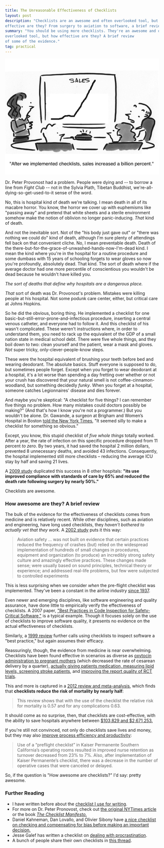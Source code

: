 ```yaml
---
title: The Unreasonable Effectiveness of Checklists
layout: post
description: "Checklists are an awesome and often overlooked tool, but how
effective are they? From surgery to aviation to software, a brief review of some of the evidence."
summary: "You should be using more checklists. They're an awesome and often
overlooked tool, but how effective are they? A brief review
of some of the evidence."
tag: practical
---
```


!["Comic of sales increasing after checklists are implemented."](/img/checklist-sales.png)

Dr. Peter Provonost had a problem. People were dying and -- to borrow a line
from *Fight Club* -- not in the Sylvia Plath, Tibetan Buddhist, we're-all-dying-so-get-used-to-it
sense of the word. 

No, this is hospital kind of death we're talking. I mean death in all of its
macabre horror. You know, the horror we cover up with euphemisms like "passing away" and pretend
that white sheets and a sterile environment somehow make the notion of oblivion
no longer panic-inducing. *That* kind of death.

And not the inevitable sort. Not of the "his body just gave out" or "there was
nothing we could do" kind of death, although I'm sure plenty of attendings fell
back on that convenient cliche. No, I mean preventable death. Death of
the there-but-for-the-grace-of-unwashed-hands-now-I'm-dead kind. I mean the kind
where you're in the hospital for a routine procedure and some dumbass with 15
years of schooling forgets to wear gloves so now you're profoundly,
absolutely dead. That kind. The
sort of death where if the average doctor had one more percentile of
conscientious you wouldn't be dead because he wouldn't have killed you.

*The sort of deaths that define why hospitals are a dangerous place.*

*That* sort of death was Dr. Provonost's problem. Mistakes were killing people
 at his hospital. Not some podunk care center, either, but critical care at Johns Hopkins. 

So he did the obvious, boring thing. He implemented a checklist for one
basic-but-still-error-prone-and-infectious procedure, inserting a central venous catheter, and everyone had
to follow it. And this checklist of his wasn't complicated. These weren't
instructions where, in order to understand them, you need to rack up the equivalent of the GDP of a small
nation state in medical school debt. There were five
whole things, and they boil down to two: clean yourself and the
patient, wear a mask and gloves. *Not* super tricky,
only-clever-people-know steps.

These were the hospital equivalent of brushing your teeth before bed and
wearing deodorant. The absolute basics. Stuff everyone is supposed to do, but
sometimes people forget. Except when you forget to wear deodorant at a hospital,
it's a lot worse than spending a day fretting over whether or not your crush has
discovered that your natural smell is not coffee-cinnamon-woodland, but
something decidedly *funky*. When you forget at a hospital, someone catches
Legionnaires' disease and dies forever.

And maybe you're skeptical: "A checklist for five things? I can remember five
things no problem. How many mistakes could doctors possibly be making?" (And
that's how I know you're not a programmer.) But you wouldn't be
alone. Dr. Gawande, a surgeon at Brigham and Women’s Hospital in Boston [told the
New York Times](http://www.nytimes.com/2009/12/24/books/24book.html?pagewanted=all&_r=0), "It seemed silly to make a checklist for something so obvious.”

Except, you know, this stupid checklist of *five whole things* totally
worked. After a year, the rate of infection on this specific procedure dropped
from 11 percent *to zero*. By two years, it had saved the hospital 2 million dollars, prevented
8 unnecessary deaths, and avoided 43 infections. Consequently, the hospital
implemented still more checklists – reducing the average ICU stay by half and
saving 21 lives.

A [2009 study](http://www.nejm.org/doi/full/10.1056/NEJMsa0810119) duplicated
this success in 8 other hospitals: **"its use improved compliance with standards of care by 65% and reduced the death rate following surgery by nearly 50%."**

Checklists are awesome.

### How awesome are they? A brief review

The bulk of the evidence for the effectiveness of
checklists comes from medicine and is relatively recent. While other
disciplines, such as aviation and engineering, have long used checklists, they
*haven't bothered to actually vet that they work*. A [2002 study](http://jama.jamanetwork.com/article.aspx?articleid=195135) puts it this
way:

> Aviation safety … was not built on evidence that certain practices reduced the
>  frequency of crashes (but) relied on the widespread implementation of hundreds
>  of small changes in procedures, equipment and organization (to produce) an
>  incredibly strong safety culture and amazingly effective practices. These
>  changes made sense; were usually based on sound principles, technical theory
>  or experience; and addressed real-life problems, but few were subjected to
>  controlled experiments

This is less surprising when we consider *when* the pre-flight checklist was
implemented. They've been a constant in the airline industry
[since 1937](http://www.atchistory.org/History/checklst.htm). 

Even newer and emerging disciplines, like software engineering and
quality assurance, have done little to empirically verify the
effectiveness of checklists. A 2007 paper, ["Best Practices in Code Inspection for Safety-Critical
  Software,"](http://suraj.lums.edu.pk/~cs563/best.pdf) is a typical
  example. Though it focuses solely on the use of checklists to improve software
  quality, it presents no evidence on the actual effectiveness of checklists. 
  
Similarly, a
[1999 review](http://sol.cs.trinity.edu/~thicks/3321/Homework/Code%20Inspection%20Checklists/ACM-Code-Inspection.pdf)
further calls using checklists to inspect software a "best practice," but again
assumes their efficacy.

Reassuringly, though, the evidence from medicine is near overwhelming. Checklists
have been found effective in scenarios as diverse as [oxytocin administration to
pregnant mothers](http://www2.cfpc.ca/local/user/files/%7B7BFB8071-F66B-4988-92EF-B049F500C19E%7D/Checklist-Oxytocin-Maternal%20Fetal%20Outcomes.pdf) (which decreased the rate of cesarean delivery by a quarter),
[actually giving patients medication, measuring lipid levels, screening stroke
patients](https://www.mja.com.au/journal/2004/181/8/using-checklists-and-reminders-clinical-pathways-improve-hospital-inpatient-care),
and
[improving the report quality of RCT trials](https://www.mja.com.au/journal/2006/185/5/does-consort-checklist-improve-quality-reports-randomised-controlled-trials).

This and more is captured in a
[2012 review and meta-analysis](http://gsresidency.surgery.med.ubc.ca/files/2011/09/Borchard_Schwappach_Barbir_Bezzola_Acute-Care-Surgery.pdf),
which finds that **checklists reduce the risk of mortality by nearly half**: 

> This review shows that with the use of the checklist the relative risk for
> mortality is 0.57  and for any complications 0.63.  
  
It should come as no surprise, then, that checklists are cost-effective, with the ability to save hospitals
anywhere between
[$103,829 and $2,671,253.](http://www.ncbi.nlm.nih.gov/pmc/articles/PMC3069616/)

If you're still not convinced, not only do checklists save lives and money, but they may also [improve process efficiency and
productivity](http://www.ncbi.nlm.nih.gov/pmc/articles/PMC3069616/):

> Use of a “preflight checklist” in Kaiser Permanente Southern California’s
> operating rooms resulted in improved nurse retention as turnover decreased
> from 23% to 7%. Also, after implementation of Kaiser Permanente’s checklist,
> there was a decrease in the number of operative cases that were canceled or
> delayed.

So, if the question is "How awesome are checklists?" I'd say: pretty awesome.

### Further Reading
* I have written before about the
  [checklist I use for writing](http://rs.io/2014/03/07/tools-for-writing.html).
* For more on Dr. Peter Pronovost, check out [the original NYTimes article](http://www.nytimes.com/2009/12/24/books/24book.html?pagewanted=all&_r=0) or the
  book [*The Checklist Manifesto.*](http://www.amazon.com/The-Checklist-Manifesto-Things-Right/dp/0312430000)
* Daniel Kahneman, Dan Lovallo, and Olivier Sibony have
  [a nice checklist on checking and compensating for bias before making an important decision.](http://www.businessinsider.com/read-this-checklist-before-you-make-any-decisions-2011-6)
* Jesse Galef has written a checklist on
  [dealing with procrastination](http://lesswrong.com/lw/hgd/10step_antiprocrastination_checklist/).
* A bunch of people share their own checklists in [this thread](http://lesswrong.com/lw/cnr/share_your_checklists/).
